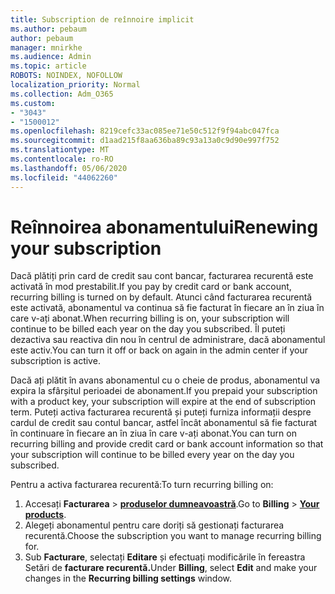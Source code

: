 ```yaml
---
title: Subscription de reînnoire implicit
ms.author: pebaum
author: pebaum
manager: mnirkhe
ms.audience: Admin
ms.topic: article
ROBOTS: NOINDEX, NOFOLLOW
localization_priority: Normal
ms.collection: Adm_O365
ms.custom:
- "3043"
- "1500012"
ms.openlocfilehash: 8219cefc33ac085ee71e50c512f9f94abc047fca
ms.sourcegitcommit: d1aad215f8aa636ba89c93a13a0c9d90e997f752
ms.translationtype: MT
ms.contentlocale: ro-RO
ms.lasthandoff: 05/06/2020
ms.locfileid: "44062260"
---
```

# <a name="renewing-your-subscription"></a><span data-ttu-id="098fb-102">Reînnoirea abonamentului</span><span class="sxs-lookup"><span data-stu-id="098fb-102">Renewing your subscription</span></span>

<span data-ttu-id="098fb-103">Dacă plătiți prin card de credit sau cont bancar, facturarea recurentă este activată în mod prestabilit.</span><span class="sxs-lookup"><span data-stu-id="098fb-103">If you pay by credit card or bank account, recurring billing is turned on by default.</span></span> <span data-ttu-id="098fb-104">Atunci când facturarea recurentă este activată, abonamentul va continua să fie facturat în fiecare an în ziua în care v-ați abonat.</span><span class="sxs-lookup"><span data-stu-id="098fb-104">When recurring billing is on, your subscription will continue to be billed each year on the day you subscribed.</span></span> <span data-ttu-id="098fb-105">Îl puteți dezactiva sau reactiva din nou în centrul de administrare, dacă abonamentul este activ.</span><span class="sxs-lookup"><span data-stu-id="098fb-105">You can turn it off or back on again in the admin center if your subscription is active.</span></span>

<span data-ttu-id="098fb-106">Dacă ați plătit în avans abonamentul cu o cheie de produs, abonamentul va expira la sfârșitul perioadei de abonament.</span><span class="sxs-lookup"><span data-stu-id="098fb-106">If you prepaid your subscription with a product key, your subscription will expire at the end of subscription term.</span></span> <span data-ttu-id="098fb-107">Puteți activa facturarea recurentă și puteți furniza informații despre cardul de credit sau contul bancar, astfel încât abonamentul să fie facturat în continuare în fiecare an în ziua în care v-ați abonat.</span><span class="sxs-lookup"><span data-stu-id="098fb-107">You can turn on recurring billing and provide credit card or bank account information so that your subscription will continue to be billed every year on the day you subscribed.</span></span>

<span data-ttu-id="098fb-108">Pentru a activa facturarea recurentă:</span><span class="sxs-lookup"><span data-stu-id="098fb-108">To turn recurring billing on:</span></span> 

1. <span data-ttu-id="098fb-109">Accesați **Facturarea** > **[produselor dumneavoastră](https://go.microsoft.com/fwlink/p/?linkid=842054)**.</span><span class="sxs-lookup"><span data-stu-id="098fb-109">Go to **Billing** > **[Your products](https://go.microsoft.com/fwlink/p/?linkid=842054)**.</span></span>
2. <span data-ttu-id="098fb-110">Alegeți abonamentul pentru care doriți să gestionați facturarea recurentă.</span><span class="sxs-lookup"><span data-stu-id="098fb-110">Choose the subscription you want to manage recurring billing for.</span></span>
3. <span data-ttu-id="098fb-111">Sub **Facturare**, selectați **Editare** și efectuați modificările în fereastra Setări de **facturare recurentă.**</span><span class="sxs-lookup"><span data-stu-id="098fb-111">Under **Billing**, select **Edit** and make your changes in the **Recurring billing settings** window.</span></span> 